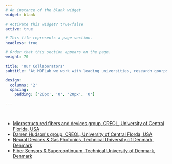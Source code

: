 ```yaml
---
# An instance of the blank widget
widget: blank

# Activate this widget? true/false
active: true

# This file represents a page section.
headless: true

# Order that this section appears on the page.
weight: 70

title: 'Our Collaborators'
subtitle: 'At MOFLab we work with leading universities, research gourps and industry partners worldwide. Some of our collaborators include:'

design:
  columns: '2'
  spacing:
    padding: ['20px', '0', '20px', '0']

---
```


<br>

- [Microstructured fibers and devices group, CREOL, University of Central Florida, USA](https://creol.ucf.edu/person/rodrigo-amezcua-correa/)
- [Darren Hudson's group, CREOL, University of Central Florda, USA](https://creol.ucf.edu/person/darren-hudson/)
- [Neural Devices & Gas Photonics, Technical University of Denmark, Denmark](https://orbit.dtu.dk/en/persons/christos-markos)
- [Fiber Sensors & Supercontinuum, Technical University of Denmark, Denmark](https://orbit.dtu.dk/en/organisations/fiber-sensors-supercontinuum-2/persons/)
